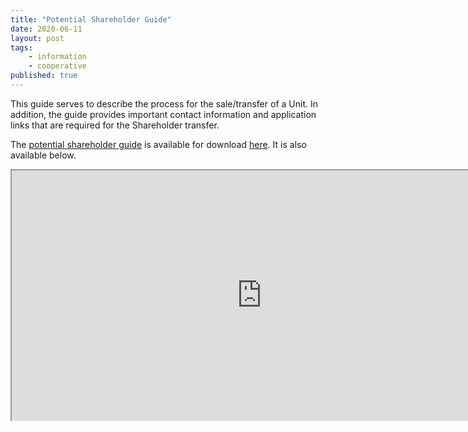 ```yaml
---
title: "Potential Shareholder Guide"
date: 2020-06-11
layout: post
tags:
    - information
    - cooperative
published: true
---
```


This guide serves to describe the process for the sale/transfer of a Unit. 
In addition, the guide provides important contact information and application links that are required for the Shareholder transfer. 

The [potential shareholder guide](https://docs.google.com/document/d/1kb5a1ox9nPDDFYDkBbchxy7_RTrRvrJFsSxfbM0N-p0/edit?usp=sharing) is available for download [here](https://docs.google.com/document/d/1kb5a1ox9nPDDFYDkBbchxy7_RTrRvrJFsSxfbM0N-p0/edit?usp=sharing). 
It is also available below.

<iframe src="https://docs.google.com/document/d/e/2PACX-1vQyq-0M5XJaS5HswtqFlW_H7phix1zsaRnhJQkHBWTBVFBVUVJAoJAA2jyEiBKbrV7k2ZN6VM6A6jFm/pub?embedded=true" width="800" height="400"></iframe>
